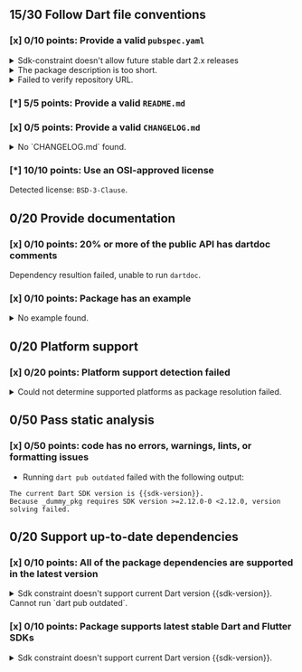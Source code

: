 ## 15/30 Follow Dart file conventions

### [x] 0/10 points: Provide a valid `pubspec.yaml`

<details>
<summary>
Sdk-constraint doesn't allow future stable dart 2.x releases
</summary>

`pubspec.yaml:6:8`

```
  ╷
6 │   sdk: ">=2.12.0-0 <2.12.0"
  │        ^^^^^^^^^^^^^^^^^^^^
  ╵
```

</details>
<details>
<summary>
The package description is too short.
</summary>

Add more detail to the `description` field of `pubspec.yaml`. Use 60 to 180 characters to describe the package, what it does, and its target use case.
</details>
<details>
<summary>
Failed to verify repository URL.
</summary>

Please provide a valid [`repository`](https://dart.dev/tools/pub/pubspec#repository) URL in `pubspec.yaml`, such that:

 * `repository` can be cloned,
 * a clone of the repository contains a `pubspec.yaml`, which:,
    * contains `name: _dummy_pkg`,
    * contains a `version` property, and,
    * does not contain a `publish_to` property.

`pkg/pub_integration/test_data/_dummy_pkg/pubspec.yaml` from the repository has no `version`.
</details>

### [*] 5/5 points: Provide a valid `README.md`


### [x] 0/5 points: Provide a valid `CHANGELOG.md`

<details>
<summary>
No `CHANGELOG.md` found.
</summary>

Changelog entries help developers follow the progress of your package. See the [example](https://raw.githubusercontent.com/dart-lang/stagehand/master/templates/package-simple/CHANGELOG.md) generated by `stagehand`.
</details>

### [*] 10/10 points: Use an OSI-approved license

Detected license: `BSD-3-Clause`.

## 0/20 Provide documentation

### [x] 0/10 points: 20% or more of the public API has dartdoc comments

Dependency resultion failed, unable to run `dartdoc`.

### [x] 0/10 points: Package has an example

<details>
<summary>
No example found.
</summary>

See [package layout](https://dart.dev/tools/pub/package-layout#examples) guidelines on how to add an example.
</details>

## 0/20 Platform support

### [x] 0/20 points: Platform support detection failed

<details>
<summary>
Could not determine supported platforms as package resolution failed.
</summary>

Run `dart pub get` for more information.
</details>

## 0/50 Pass static analysis

### [x] 0/50 points: code has no errors, warnings, lints, or formatting issues

* Running `dart pub outdated` failed with the following output:

```
The current Dart SDK version is {{sdk-version}}.
Because _dummy_pkg requires SDK version >=2.12.0-0 <2.12.0, version solving failed.
```


## 0/20 Support up-to-date dependencies

### [x] 0/10 points: All of the package dependencies are supported in the latest version

<details>
<summary>
Sdk constraint doesn't support current Dart version {{sdk-version}}. Cannot run `dart pub outdated`.
</summary>

`pubspec.yaml:6:8`

```
  ╷
6 │   sdk: ">=2.12.0-0 <2.12.0"
  │        ^^^^^^^^^^^^^^^^^^^^
  ╵
```

</details>

### [x] 0/10 points: Package supports latest stable Dart and Flutter SDKs

<details>
<summary>
Sdk constraint doesn't support current Dart version {{sdk-version}}.
</summary>

`pubspec.yaml:6:8`

```
  ╷
6 │   sdk: ">=2.12.0-0 <2.12.0"
  │        ^^^^^^^^^^^^^^^^^^^^
  ╵
```

Try widening the upper boundary of the constraint.
</details>